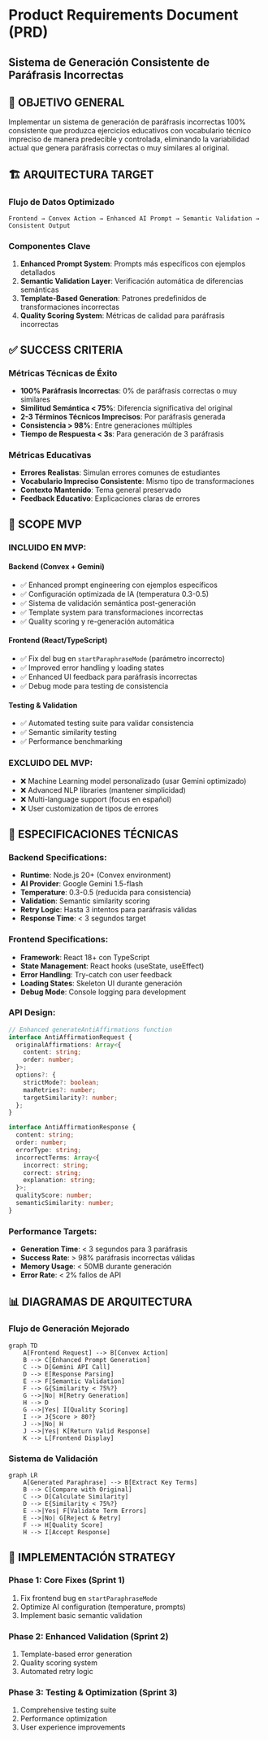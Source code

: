 # Product Requirements Document (PRD)
## Sistema de Generación Consistente de Paráfrasis Incorrectas

## 🎯 OBJETIVO GENERAL
Implementar un sistema de generación de paráfrasis incorrectas 100% consistente que produzca ejercicios educativos con vocabulario técnico impreciso de manera predecible y controlada, eliminando la variabilidad actual que genera paráfrasis correctas o muy similares al original.

## 🏗️ ARQUITECTURA TARGET

### Flujo de Datos Optimizado
```
Frontend → Convex Action → Enhanced AI Prompt → Semantic Validation → Consistent Output
```

### Componentes Clave
1. **Enhanced Prompt System**: Prompts más específicos con ejemplos detallados
2. **Semantic Validation Layer**: Verificación automática de diferencias semánticas
3. **Template-Based Generation**: Patrones predefinidos de transformaciones incorrectas
4. **Quality Scoring System**: Métricas de calidad para paráfrasis incorrectas

## ✅ SUCCESS CRITERIA

### Métricas Técnicas de Éxito
- **100% Paráfrasis Incorrectas**: 0% de paráfrasis correctas o muy similares
- **Similitud Semántica < 75%**: Diferencia significativa del original
- **2-3 Términos Técnicos Imprecisos**: Por paráfrasis generada
- **Consistencia > 98%**: Entre generaciones múltiples
- **Tiempo de Respuesta < 3s**: Para generación de 3 paráfrasis

### Métricas Educativas
- **Errores Realistas**: Simulan errores comunes de estudiantes
- **Vocabulario Impreciso Consistente**: Mismo tipo de transformaciones
- **Contexto Mantenido**: Tema general preservado
- **Feedback Educativo**: Explicaciones claras de errores

## 🎯 SCOPE MVP

### INCLUIDO EN MVP:
#### Backend (Convex + Gemini)
- ✅ Enhanced prompt engineering con ejemplos específicos
- ✅ Configuración optimizada de IA (temperatura 0.3-0.5)
- ✅ Sistema de validación semántica post-generación
- ✅ Template system para transformaciones incorrectas
- ✅ Quality scoring y re-generación automática

#### Frontend (React/TypeScript)
- ✅ Fix del bug en `startParaphraseMode` (parámetro incorrecto)
- ✅ Improved error handling y loading states
- ✅ Enhanced UI feedback para paráfrasis incorrectas
- ✅ Debug mode para testing de consistencia

#### Testing & Validation
- ✅ Automated testing suite para validar consistencia
- ✅ Semantic similarity testing
- ✅ Performance benchmarking

### EXCLUIDO DEL MVP:
- ❌ Machine Learning model personalizado (usar Gemini optimizado)
- ❌ Advanced NLP libraries (mantener simplicidad)
- ❌ Multi-language support (focus en español)
- ❌ User customization de tipos de errores

## 🔧 ESPECIFICACIONES TÉCNICAS

### Backend Specifications:
- **Runtime**: Node.js 20+ (Convex environment)
- **AI Provider**: Google Gemini 1.5-flash
- **Temperature**: 0.3-0.5 (reducida para consistencia)
- **Validation**: Semantic similarity scoring
- **Retry Logic**: Hasta 3 intentos para paráfrasis válidas
- **Response Time**: < 3 segundos target

### Frontend Specifications:
- **Framework**: React 18+ con TypeScript
- **State Management**: React hooks (useState, useEffect)
- **Error Handling**: Try-catch con user feedback
- **Loading States**: Skeleton UI durante generación
- **Debug Mode**: Console logging para development

### API Design:
```typescript
// Enhanced generateAntiAffirmations function
interface AntiAffirmationRequest {
  originalAffirmations: Array<{
    content: string;
    order: number;
  }>;
  options?: {
    strictMode?: boolean;
    maxRetries?: number;
    targetSimilarity?: number;
  };
}

interface AntiAffirmationResponse {
  content: string;
  order: number;
  errorType: string;
  incorrectTerms: Array<{
    incorrect: string;
    correct: string;
    explanation: string;
  }>;
  qualityScore: number;
  semanticSimilarity: number;
}
```

### Performance Targets:
- **Generation Time**: < 3 segundos para 3 paráfrasis
- **Success Rate**: > 98% paráfrasis incorrectas válidas
- **Memory Usage**: < 50MB durante generación
- **Error Rate**: < 2% fallos de API

## 📊 DIAGRAMAS DE ARQUITECTURA

### Flujo de Generación Mejorado
```mermaid
graph TD
    A[Frontend Request] --> B[Convex Action]
    B --> C[Enhanced Prompt Generation]
    C --> D[Gemini API Call]
    D --> E[Response Parsing]
    E --> F[Semantic Validation]
    F --> G{Similarity < 75%?}
    G -->|No| H[Retry Generation]
    H --> D
    G -->|Yes| I[Quality Scoring]
    I --> J{Score > 80?}
    J -->|No| H
    J -->|Yes| K[Return Valid Response]
    K --> L[Frontend Display]
```

### Sistema de Validación
```mermaid
graph LR
    A[Generated Paraphrase] --> B[Extract Key Terms]
    B --> C[Compare with Original]
    C --> D[Calculate Similarity]
    D --> E{Similarity < 75%?}
    E -->|Yes| F[Validate Term Errors]
    E -->|No| G[Reject & Retry]
    F --> H[Quality Score]
    H --> I[Accept Response]
```

## 🚀 IMPLEMENTACIÓN STRATEGY

### Phase 1: Core Fixes (Sprint 1)
1. Fix frontend bug en `startParaphraseMode`
2. Optimize AI configuration (temperature, prompts)
3. Implement basic semantic validation

### Phase 2: Enhanced Validation (Sprint 2)
1. Template-based error generation
2. Quality scoring system
3. Automated retry logic

### Phase 3: Testing & Optimization (Sprint 3)
1. Comprehensive testing suite
2. Performance optimization
3. User experience improvements
